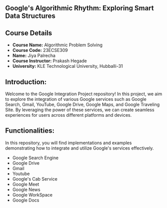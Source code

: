 ## Google's Algorithmic Rhythm: Exploring Smart Data Structures

## Course Details
- **Course Name:** Algorithmic Problem Solving
- **Course Code:** 23ECSE309
- **Name:** Jiya Palrecha
- **Course Instructor:** Prakash Hegade
- **University:** KLE Technological University, Hubballi-31

## Introduction:
Welcome to the Google Integration Project repository! In this project, we aim to explore the integration of various Google services such as Google Search, Gmail, YouTube, Google Drive, Google Maps, and Google Traveling Site. By leveraging the power of these services, we can create seamless experiences for users across different platforms and devices.

## Functionalities:
In this repository, you will find implementations and examples demonstrating how to integrate and utilize Google's services effectively.
- Google Search Engine
- Google Drive
- Gmail
- Youtube
- Google's Cab Service
- Google Meet
- Google News
- Google WorkSpace
- Google Docs
